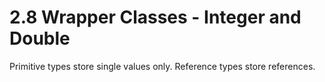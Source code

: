 # 2.8 Wrapper Classes - Integer and Double

Primitive types store single values only.
Reference types store references.